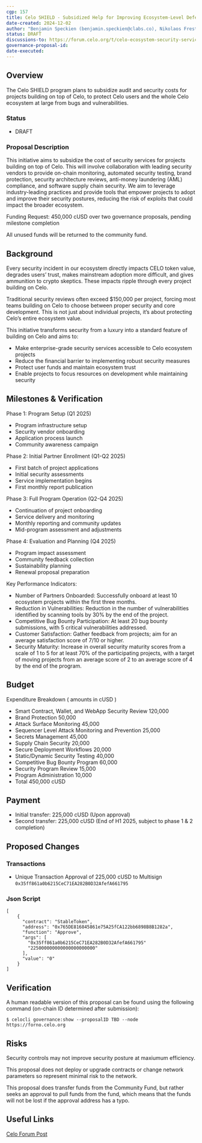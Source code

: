 ```yaml
---
cgp: 157
title: Celo SHIELD - Subsidized Help for Improving Ecosystem-Level Defense
date-created: 2024-12-02
author: "Benjamin Speckien (benjamin.speckien@clabs.co), Nikolaos Frestis (nikolaos.frestis@clabs.co), Stefan Ioja (stefan.ioja@clabs.co)" 
status: DRAFT 
discussions-to: https://forum.celo.org/t/celo-ecosystem-security-services-program-enhancing-ecosystem-security-through-subsidized-services
governance-proposal-id: 
date-executed: 
---
```

 
## Overview 
 
The Celo SHIELD program plans to subsidize audit and security costs for projects building on top of Celo, to protect Celo users and the whole Celo ecosystem at large from bugs and vulnerabilities.

### Status 

- DRAFT 

### Proposal Description

This initiative aims to subsidize the cost of security services for projects building on top of Celo. This will involve collaboration with leading security vendors to provide on-chain monitoring, automated security testing, brand protection, security architecture reviews, anti-money laundering (AML) compliance, and software supply chain security. We aim to leverage industry-leading practices and provide tools that empower projects to adopt and improve their security postures, reducing the risk of exploits that could impact the broader ecosystem.

Funding Request: 450,000 cUSD over two governance proposals, pending milestone completion

All unused funds will be returned to the community fund. 
 
## Background
 
Every security incident in our ecosystem directly impacts CELO token value, degrades users’ trust, makes mainstream adoption more difficult, and gives ammunition to crypto skeptics. These impacts ripple through every project building on Celo.

Traditional security reviews often exceed $150,000 per project, forcing most teams building on Celo to choose between proper security and core development. This is not just about individual projects, it’s about protecting Celo’s entire ecosystem value.

This initiative transforms security from a luxury into a standard feature of building on Celo and aims to:

- Make enterprise-grade security services accessible to Celo ecosystem projects
- Reduce the financial barrier to implementing robust security measures
- Protect user funds and maintain ecosystem trust
- Enable projects to focus resources on development while maintaining security

## Milestones & Verification
 
Phase 1: Program Setup (Q1 2025)
   - Program infrastructure setup
   - Security vendor onboarding
   - Application process launch
   - Community awareness campaign

Phase 2: Initial Partner Enrollment (Q1-Q2 2025)
   - First batch of project applications
   - Initial security assessments
   - Service implementation begins
   - First monthly report publication

Phase 3: Full Program Operation (Q2-Q4 2025)
   - Continuation of project onboarding
   - Service delivery and monitoring
   - Monthly reporting and community updates
   - Mid-program assessment and adjustments

Phase 4: Evaluation and Planning (Q4 2025)
   - Program impact assessment
   - Community feedback collection
   - Sustainability planning
   - Renewal proposal preparation

Key Performance Indicators:
   - Number of Partners Onboarded: Successfully onboard at least 10 ecosystem projects within the first three months.
   - Reduction in Vulnerabilities: Reduction in the number of vulnerabilities identified by scanning tools by 30% by the end of the project.
   - Competitive Bug Bounty Participation: At least 20 bug bounty submissions, with 5 critical vulnerabilities addressed.
   - Customer Satisfaction: Gather feedback from projects; aim for an average satisfaction score of 7/10 or higher.
   - Security Maturity: Increase in overall security maturity scores from a scale of 1 to 5 for at least 70% of the participating projects, with a target of moving projects from an average score of 2 to an average score of 4 by the end of the program.


## Budget

Expenditure Breakdown ( amounts in cUSD )
   - Smart Contract, Wallet, and WebApp Security Review	120,000
   - Brand Protection	50,000
   - Attack Surface Monitoring	45,000
   - Sequencer Level Attack Monitoring and Prevention 25,000
   - Secrets Management	45,000
   - Supply Chain Security	20,000
   - Secure Deployment Workflows	20,000
   - Static/Dynamic Security Testing	40,000
   - Competitive Bug Bounty Program	60,000
   - Security Program Review	15,000
   - Program Administration	10,000
   - Total	450,000 cUSD

## Payment
   -  Initial transfer: 225,000 cUSD (Upon approval)
   -  Second transfer: 225,000 cUSD (End of H1 2025, subject to phase 1 & 2 completion) 

## Proposed Changes
### Transactions
   - Unique Transaction Approval of 225,000 cUSD to Multisign ```0x35ff861a0b6215CeC71EA282B0D32AfefA661795```

### Json Script
```
[
    {
      "contract": "StableToken",
      "address": "0x765DE816845861e75A25fCA122bb6898B8B1282a",
      "function": "Approve",
      "args": [
        "0x35ff861a0b6215CeC71EA282B0D32AfefA661795"
        "225000000000000000000000"
      ],
      "value": "0"
    }
]
```

## Verification
A human readable version of this proposal can be found using the following command (on-chain ID determined after submission):

`$ celocli governance:show --proposalID TBD --node https://forno.celo.org`


## Risks
 
Security controls may not improve security posture at maxiumum efficiency.

This proposal does not deploy or upgrade contracts or change network parameters so represent minimal risk to the network.

This proposal does transfer funds from the Community Fund, but rather seeks an approval to pull funds from the fund, which means that the funds will not be lost if the approval address has a typo. 
 
## Useful Links
 [Celo Forum Post](https://forum.celo.org/t/celo-ecosystem-security-services-program-enhancing-ecosystem-security-through-subsidized-services/9360)

